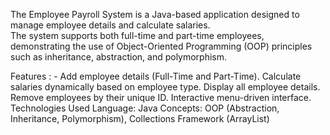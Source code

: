 
The Employee Payroll System is a Java-based application designed to manage employee details and calculate salaries.<br>The system supports both full-time and part-time employees, demonstrating the use of Object-Oriented Programming (OOP) principles such as inheritance, abstraction, and polymorphism.

Features : -
Add employee details (Full-Time and Part-Time).
Calculate salaries dynamically based on employee type.
Display all employee details.
Remove employees by their unique ID.
Interactive menu-driven interface.
Technologies Used
Language: Java
Concepts: OOP (Abstraction, Inheritance, Polymorphism), Collections Framework (ArrayList)
